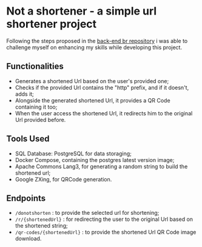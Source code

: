 # Not a shortener - a simple url shortener project

Following the steps proposed in the [back-end br repository](https://github.com/backend-br/desafios/blob/master/url-shortener/PROBLEM.md) i was able to challenge myself on enhancing my skills while developing this project.

## Functionalities

- Generates a shortened Url based on the user's provided one;
- Checks if the provided Url contains the "http" prefix, and if it doesn't, adds it;
- Alongside the generated shortened Url, it provides a QR Code containing it too;
- When the user access the shortened Url, it redirects him to the original Url provided before.


## Tools Used

- SQL Database: PostgreSQL for data storaging;
- Docker Compose, containing the postgres latest version image;
- Apache Commons Lang3, for generating a random string to build the shortened url;
- Google ZXing, for QRCode generation.

## Endpoints

- `/donotshorten` : to provide the selected url for shortening;
- `/r/{shortenedUrl}` : for redirecting the user to the original Url based on the shortened string;
- `/qr-codes/{shortenedUrl}` : to provide the shortened Url QR Code image download.